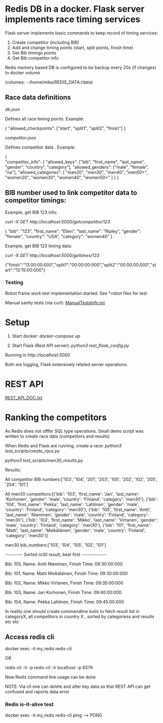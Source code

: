 
# Redis DB in a docker. Flask server implements race timing services

Flask server implements basic commands to keep record of timing services:

1) Create competitor (including BIB)
2) Add and change timing points (start, split points, finish time)
3) Get Bib timings points
3) Get Bib competitor info

Redis memory based DB is configured to be backup every 20s (if changes)
to docker volume 

(volumes: - /home/mika/REDIS_DATA:/data)

## Race data definitions

*db.json*

Defines all race timing points. Example:

{
    "allowed_checkpoints": ["start", "split1", "split2", "finish"]
}

*competitor.json*

Defines competitor data . Example:

{  
  "competitor_info": {
    "allowed_keys": ["bib", "first_name", "last_name", "gender", "country", "category"],
    "allowed_genders": ["male", "female", "na"],
    "allowed_categories": [
      "men20", "men30", "men40", "men50+",
      "women20", "women30", "women40", "women50+"
    ]
  }
}

## BIB number used to link competitor data to competitor timings:

Example, get BIB 123 info:

*curl -X GET http://localhost:5000/getcompetitor/123*

{
  "bib": "123",
  "first_name": "Ellen",
  "last_name": "Ripley",
  "gender": "female",
  "country": "USA",
  "category": "women40"
}

Example, get BIB 123 timing data:

*curl -X GET http://localhost:5000/gettimes/123*

{"finish":"13:00:00:000","split1":"00:00:00:000","split2":"00:00:00:000","start":"12:15:00:000"}


### Testing

Robot frame work test implementation started. See *.robot files for test

Manual sanity tests (via curl): [ManualTestsInfo.txt](./ManualTestsInfo.txt)




# Setup
1) Start docker: *docker-compose up*

2) Start Flask (Rest API server): *python3 rest_flask_config.py*

Running in *http://localhost:5000*

Both are logging, Flask extensively related server operations.


# REST API

[REST_API_DOC.txt](./REST_API_DOC.txt)


# Ranking the competitors

As Redis does not offfer SQL type operations. Small demo script was written to create race data
(competitors and results)

When Redis and Flask are running, create a race: 
*python3 test_scripts/create_race.py* 

*python3 test_scripts/men30_results.py*

Results:

All competitor BIB numbers:['103', '104', '201', '203', '105', '202', '102', '205', '204', '101']


All men30 competitors:[{'bib': '103', 'first_name': 'Jari', 'last_name': 'Korhonen', 'gender': 'male', 'country': 'Finland', 'category': 'men30'}, {'bib': '104', 'first_name': 'Pekka', 'last_name': 'Lahtinen', 'gender': 'male', 'country': 'Finland', 'category': 'men30'}, {'bib': '105', 'first_name': 'Antti', 'last_name': 'Nieminen', 'gender': 'male', 'country': 'Finland', 'category': 'men30'}, {'bib': '102', 'first_name': 'Mikko', 'last_name': 'Virtanen', 'gender': 'male', 'country': 'Finland', 'category': 'men30'}, {'bib': '101', 'first_name': 'Matti', 'last_name': 'Meikäläinen', 'gender': 'male', 'country': 'Finland', 'category': 'men30'}]


men30 bib_numbers:['103', '104', '105', '102', '101']


--------- Sorted m30 result, best first -------------

Bib: 105, Name: Antti Nieminen, Finish Time: 09:30:00:000

Bib: 101, Name: Matti Meikäläinen, Finish Time: 09:30:00:000

Bib: 102, Name: Mikko Virtanen, Finish Time: 09:35:00:000

Bib: 103, Name: Jari Korhonen, Finish Time: 09:40:00:000

Bib: 104, Name: Pekka Lahtinen, Finish Time: 09:45:00:000


In reality one should create commandline tools to fetch result list in categoryX,
all competitors in country X , sorted by categoriess and results etc etc




## Access redis cli
docker exec -it my_redis redis-cli

OR

redis-cli -h <hostname> -p <port>
redis-cli -h localhost -p 6379

Now Redis  command line usage can be done

NOTE: Via cli one can delete and alter key data so that REST API can get confused
and raports data error

### Redis is-it-alive test 

docker exec -it my_redis redis-cli ping
--> PONG









